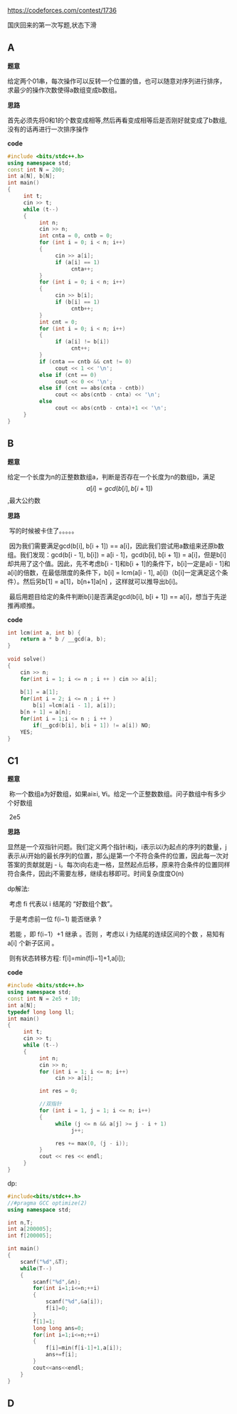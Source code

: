 https://codeforces.com/contest/1736

国庆回来的第一次写题,状态下滑



## A

**题意**

​	给定两个01串，每次操作可以反转一个位置的值，也可以随意对序列进行排序，求最少的操作次数使得a数组变成b数组。



**思路**

​	首先必须先将0和1的个数变成相等,然后再看变成相等后是否刚好就变成了b数组,没有的话再进行一次排序操作

**code**

```c++
#include <bits/stdc++.h>
using namespace std;
const int N = 200;
int a[N], b[N];
int main()
{
     int t;
     cin >> t;
     while (t--)
     {
          int n;
          cin >> n;
          int cnta = 0, cntb = 0;
          for (int i = 0; i < n; i++)
          {
               cin >> a[i];
               if (a[i] == 1)
                    cnta++;
          }
          for (int i = 0; i < n; i++)
          {
               cin >> b[i];
               if (b[i] == 1)
                    cntb++;
          }
          int cnt = 0;
          for (int i = 0; i < n; i++)
          {
               if (a[i] != b[i])
                    cnt++;
          }
          if (cnta == cntb && cnt != 0)
               cout << 1 << '\n';
          else if (cnt == 0)
               cout << 0 << '\n';
          else if (cnt == abs(cnta - cntb))
               cout << abs(cntb - cnta) << '\n';
          else
               cout << abs(cntb - cnta)+1 << '\n';
     }
}
```





## B

**题意**

​	给定一个长度为n的正整数数组a，判断是否存在一个长度为n的数组b，满足$$a[i]=gcd⁡(b[i],b[i+1])$$,最大公约数



**思路**

​	写的时候被卡住了。。。。。

​	因为我们需要满足gcd(b[i], b[i + 1]) == a[i]，因此我们尝试用a数组来还原b数组。我们发现：gcd(b[i - 1], b[i]) = a[i - 1]，gcd(b[i], b[i + 1]) = a[i]，但是b[i]却共用了这个值。因此，先不考虑b[i - 1]和b[i + 1]的条件下，b[i]一定是a[i - 1]和a[i]的倍数，在最低限度的条件下，b[i] = lcm(a[i - 1], a[i])（b[i]一定满足这个条件）。然后另b[1] = a[1]，b[n+1]a[n] ，这样就可以推导出b[i]。

​	最后用题目给定的条件判断b[i]是否满足gcd(b[i], b[i + 1]) == a[i]，想当于先逆推再顺推。





**code**	

```c++
int lcm(int a, int b) {
    return a * b / __gcd(a, b);
}
 
void solve()
{
    cin >> n;
    for(int i = 1; i <= n ; i ++ ) cin >> a[i];
    
    b[1] = a[1];
    for(int i = 2; i <= n ; i ++ )
        b[i] =lcm(a[i - 1], a[i]);
    b[n + 1] = a[n];
    for(int i = 1;i <= n ; i ++ ) 
        if(__gcd(b[i], b[i + 1]) != a[i]) NO;
    YES;
}
```









## C1

**题意**

​	称一个数组a为好数组，如果ai≥i, ∀i。给定一个正整数数组。问子数组中有多少个好数组

​	2e5



**思路**

​	显然是一个双指针问题。我们定义两个指针i和j，i表示以i为起点的序列的数量，j表示从i开始的最长序列的位置，那么j是第一个不符合条件的位置，因此每一次对答案的贡献就是j - i。每次i向右走一格，显然起点后移，原来符合条件的位置同样符合条件，因此j不需要左移，继续右移即可。时间复杂度度O(n)



dp解法:

​	考虑 fi 代表以 i 结尾的 “好数组个数”。

​	于是考虑前一位 f(i−1) 能否继承 ?

​	若能 ，即 f(i−1）+1 继承 。否则 ，考虑以 i 为结尾的连续区间的个数 ，易知有 a[i] 个新子区间 。

​	则有状态转移方程: f[i]=min(f[i−1]+1,a[i]);



**code**

```c++
#include <bits/stdc++.h>
using namespace std;
const int N = 2e5 + 10;
int a[N];
typedef long long ll;
int main()
{
     int t;
     cin >> t;
     while (t--)
     {
          int n;
          cin >> n;
          for (int i = 1; i <= n; i++)
               cin >> a[i];

          int res = 0;

          //双指针
          for (int i = 1, j = 1; i <= n; i++)
          {
               while (j <= n && a[j] >= j - i + 1)
                    j++;

               res += max(0, (j - i));
          }
          cout << res << endl;
     }
}

```

dp:

```c++
#include<bits/stdc++.h>
//#pragma GCC optimize(2)
using namespace std;

int n,T;
int a[200005];
int f[200005];

int main()
{
	scanf("%d",&T);
	while(T--)
	{
		scanf("%d",&n);
		for(int i=1;i<=n;++i)
		{
			scanf("%d",&a[i]);
			f[i]=0;
		}
		f[1]=1;
		long long ans=0;
		for(int i=1;i<=n;++i)
		{
			f[i]=min(f[i-1]+1,a[i]);
			ans+=f[i];
		}
		cout<<ans<<endl;
	} 
}
```







## D